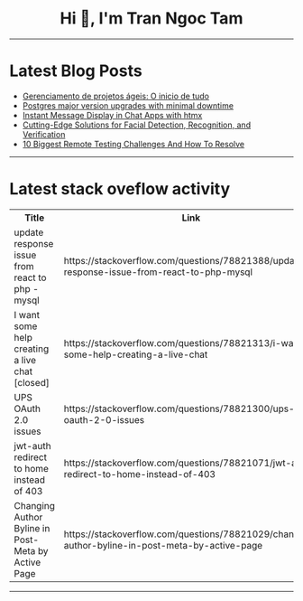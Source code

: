 <h1 align="center">Hi 👋, I'm Tran Ngoc Tam</h1>

---

# Latest Blog Posts 
<!-- BLOG-POST-LIST:START -->
- [Gerenciamento de projetos ágeis: O inicio de tudo](https://dev.to/lima1301lucas/gerenciamento-de-projetos-ageis-o-inicio-de-tudo-4kfa)
- [Postgres major version upgrades with minimal downtime](https://dev.to/xata/postgres-major-version-upgrades-with-minimal-downtime-1k0m)
- [Instant Message Display in Chat Apps with htmx](https://dev.to/kuba_szw/instant-message-display-in-chat-apps-with-htmx-l9d)
- [Cutting-Edge Solutions for Facial Detection, Recognition, and Verification](https://dev.to/api4ai/cutting-edge-solutions-for-facial-detection-recognition-and-verification-5him)
- [10 Biggest Remote Testing Challenges And How To Resolve](https://dev.to/mishrapraveen/10-biggest-remote-testing-challenges-and-how-to-resolve-4351)
<!-- BLOG-POST-LIST:END -->

---

# Latest stack oveflow activity
<table>
  <tr><th>Title</th><th>Link</th></tr>
  <!-- STACKOVERFLOW:START --><tr><td>update response issue from react to php - mysql</td><td>https://stackoverflow.com/questions/78821388/update-response-issue-from-react-to-php-mysql</td></tr><tr><td>I want some help creating a live chat [closed]</td><td>https://stackoverflow.com/questions/78821313/i-want-some-help-creating-a-live-chat</td></tr><tr><td>UPS OAuth 2.0 issues</td><td>https://stackoverflow.com/questions/78821300/ups-oauth-2-0-issues</td></tr><tr><td>jwt-auth redirect to home instead of 403</td><td>https://stackoverflow.com/questions/78821071/jwt-auth-redirect-to-home-instead-of-403</td></tr><tr><td>Changing Author Byline in Post-Meta by Active Page</td><td>https://stackoverflow.com/questions/78821029/changing-author-byline-in-post-meta-by-active-page</td></tr><!-- STACKOVERFLOW:END -->
</table>

---


